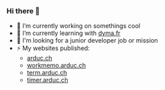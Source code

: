 ### Hi there 👋

- 🔭 I’m currently working on somethings cool
- 🌱 I’m currently learning with [dyma.fr](https://dyma.fr)
- 🤔 I'm looking for a junior developer job or mission
- ⚡ My websites published:
  - [arduc.ch](https://arduc.ch)
  - [workmemo.arduc.ch](https://workmemo.arduc.ch)
  - [term.arduc.ch](https://term.arduc.ch)
  - [timer.arduc.ch](https://timer.arduc.ch)

